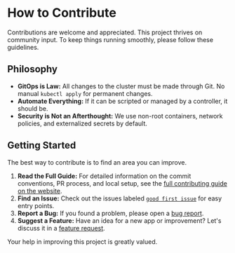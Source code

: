 # How to Contribute

Contributions are welcome and appreciated. This project thrives on community input. To keep things running smoothly, please follow these guidelines.

## Philosophy

- **GitOps is Law:** All changes to the cluster must be made through Git. No manual `kubectl apply` for permanent changes.
- **Automate Everything:** If it can be scripted or managed by a controller, it should be.
- **Security is Not an Afterthought:** We use non-root containers, network policies, and externalized secrets by default.

## Getting Started

The best way to contribute is to find an area you can improve.

1. **Read the Full Guide:** For detailed information on the commit conventions, PR process, and local setup, see the [full contributing guide on the website](https://homelab.orkestack.com/docs/contributing/overview).
2. **Find an Issue:** Check out the issues labeled [`good first issue`](https://github.com/theepicsaxguy/homelab/labels/good%20first%20issue) for easy entry points.
3. **Report a Bug:** If you found a problem, please open a [bug report](https://github.com/theepicsaxguy/homelab/issues/new?template=bug_report.md).
4. **Suggest a Feature:** Have an idea for a new app or improvement? Let's discuss it in a [feature request](https://github.com/theepicsaxguy/homelab/issues/new?template=feature_request.md).

Your help in improving this project is greatly valued.
